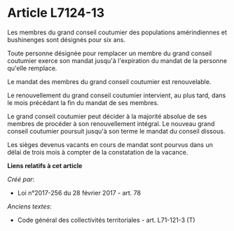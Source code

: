# Article L7124-13

Les membres du grand conseil coutumier des populations amérindiennes et bushinenges sont désignés pour six ans.

Toute personne désignée pour remplacer un membre du grand conseil coutumier exerce son mandat jusqu'à l'expiration du mandat
de la personne qu'elle remplace.

Le mandat des membres du grand conseil coutumier est renouvelable.

Le renouvellement du grand conseil coutumier intervient, au plus tard, dans le mois précédant la fin du mandat de ses
membres.

Le grand conseil coutumier peut décider à la majorité absolue de ses membres de procéder à son renouvellement intégral. Le
nouveau grand conseil coutumier poursuit jusqu'à son terme le mandat du conseil dissous.

Les sièges devenus vacants en cours de mandat sont pourvus dans un délai de trois mois à compter de la constatation de la
vacance.

**Liens relatifs à cet article**

_Créé par_:

  - Loi n°2017-256 du 28 février 2017 - art. 78

_Anciens textes_:

  - Code général des collectivités territoriales - art. L71-121-3 (T)
